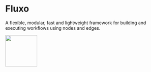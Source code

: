 # Fluxo
A flexible, modular, fast and lightweight framework for building and executing workflows using nodes and edges.

<img src="https://media.tenor.com/sbfBfp3FeY8AAAAj/oia-uia.gif" width="100"/>
